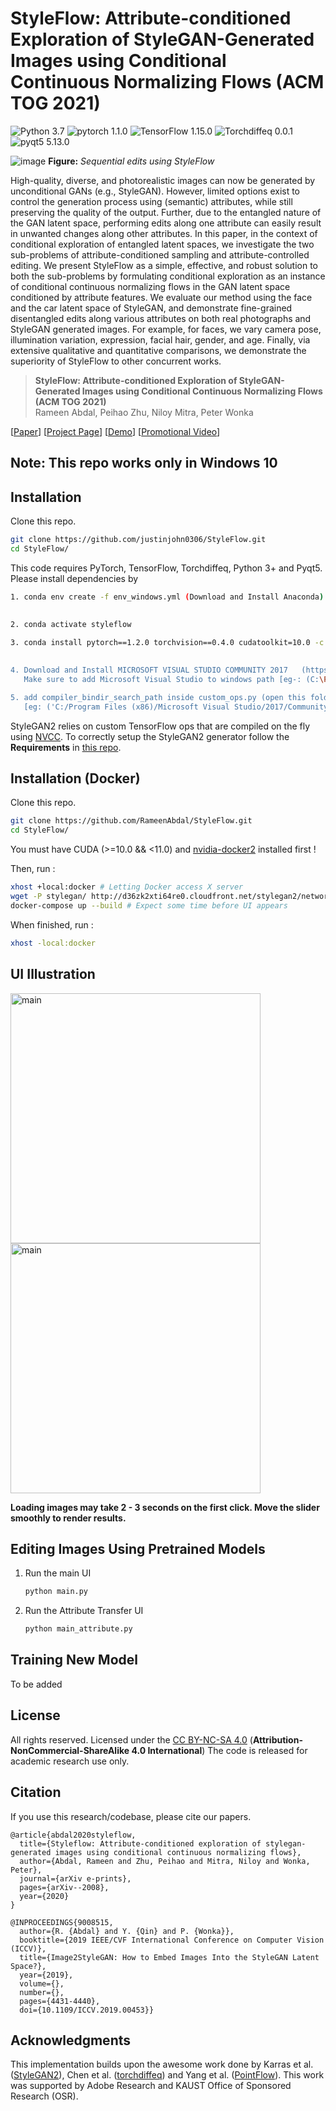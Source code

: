 # StyleFlow: Attribute-conditioned Exploration of StyleGAN-Generated Images using Conditional Continuous Normalizing Flows (ACM TOG 2021)

![Python 3.7](https://img.shields.io/badge/Python-3.7-green.svg?style=plastic)
![pytorch 1.1.0](https://img.shields.io/badge/Pytorch-1.1.0-green.svg?style=plastic)
![TensorFlow 1.15.0](https://img.shields.io/badge/TensorFlow-1.15.0-green.svg?style=plastic)
![Torchdiffeq 0.0.1](https://img.shields.io/badge/Torchdiffeq-0.0.1-green.svg?style=plastic)
![pyqt5 5.13.0](https://img.shields.io/badge/pyqt5-5.13.0-green.svg?style=plastic)

![image](./docs/assets/teaser.png)
**Figure:** *Sequential edits using StyleFlow*

High-quality, diverse, and photorealistic images can now be generated by unconditional GANs (e.g., StyleGAN). However, limited options exist to control the generation process using (semantic) attributes, while still preserving the quality of the output. Further, due to the entangled nature of the GAN latent space, performing edits along one attribute can easily result in unwanted changes along other attributes. In this paper, in the context of conditional exploration of entangled latent spaces, we investigate the two sub-problems of attribute-conditioned sampling and attribute-controlled editing. We present StyleFlow as a simple, effective, and robust solution to both the sub-problems by formulating conditional exploration as an instance of conditional continuous normalizing flows in the GAN latent space conditioned by attribute features. We evaluate our method using the face and the car latent space of StyleGAN, and demonstrate fine-grained disentangled edits along various attributes on both real photographs and StyleGAN generated images. For example, for faces, we vary camera pose, illumination variation, expression, facial hair, gender, and age. Finally, via extensive qualitative and quantitative comparisons, we demonstrate the superiority of StyleFlow to other concurrent works.

> **StyleFlow: Attribute-conditioned Exploration of StyleGAN-Generated Images using Conditional Continuous Normalizing Flows (ACM TOG 2021)** <br>
>  Rameen Abdal, Peihao Zhu, Niloy Mitra, Peter Wonka <br>



[[Paper](https://arxiv.org/pdf/2008.02401.pdf)]
[[Project Page](https://rameenabdal.github.io/StyleFlow/)]
[[Demo](https://youtu.be/LRAUJUn3EqQ)]
[[Promotional Video](https://youtu.be/Lt4Z5oOAeEY)]


## Note: This repo works only in Windows 10 



## Installation

Clone this repo.
```bash
git clone https://github.com/justinjohn0306/StyleFlow.git
cd StyleFlow/
```

This code requires PyTorch, TensorFlow, Torchdiffeq, Python 3+ and Pyqt5. Please install dependencies by
```bash
1. conda env create -f env_windows.yml (Download and Install Anaconda): [Download Anaconda 64-Bit Graphical Installer]
                                                                       (https://www.anaconda.com/products/individual)

2. conda activate styleflow

3. conda install pytorch==1.2.0 torchvision==0.4.0 cudatoolkit=10.0 -c pytorch <<--- Important 
                                                                                     [Also available here:(https://pytorch.org/get-started/previous-versions/)]
										     
4. Download and Install MICROSOFT VISUAL STUDIO COMMUNITY 2017   (https://visualstudio.microsoft.com/vs/older-downloads/)
   Make sure to add Microsoft Visual Studio to windows path [eg-: (C:\Program Files (x86)\Microsoft Visual Studio\2017\Community\VC\Auxiliary\Build\vcvars64.bat)]

5. add compiler_bindir_search_path inside custom_ops.py (open this folder inside StyleFlow-Windows-10 folder  ==>> dnnlib\tflib) 
   [eg: ('C:/Program Files (x86)/Microsoft Visual Studio/2017/Community/VC/Tools/MSVC/14.10.25017/bin/HostX64/x64',)]
```

StyleGAN2 relies on custom TensorFlow ops that are compiled on the fly using [NVCC](https://docs.nvidia.com/cuda/cuda-compiler-driver-nvcc/index.html). To correctly setup the StyleGAN2 generator follow the **Requirements** in [this repo](https://github.com/NVlabs/stylegan2).

## Installation (Docker)

Clone this repo.

```bash
git clone https://github.com/RameenAbdal/StyleFlow.git
cd StyleFlow/
```

You must have CUDA (>=10.0 && <11.0) and [nvidia-docker2](https://github.com/NVIDIA/nvidia-docker) installed first !

Then, run :

```bash
xhost +local:docker # Letting Docker access X server
wget -P stylegan/ http://d36zk2xti64re0.cloudfront.net/stylegan2/networks/stylegan2-ffhq-config-f.pkl
docker-compose up --build # Expect some time before UI appears
```

When finished, run :

```bash
xhost -local:docker
```

## UI Illustration

<img src="./docs/assets/main.gif" alt="main"  width=400> <img src="./docs/assets/attribute.gif" alt="main"  width=400>


**Loading images may take 2 - 3 seconds on the first click. Move the slider smoothly to render results.**




## Editing Images Using Pretrained Models


1.  Run the main UI

    ``` bash
	python main.py
    ```

2. Run the Attribute Transfer UI
	```bash
   python main_attribute.py 
    ```


## Training New Model

To be added



## License

All rights reserved. Licensed under the [CC BY-NC-SA 4.0](https://creativecommons.org/licenses/by-nc-sa/4.0/legalcode) (**Attribution-NonCommercial-ShareAlike 4.0 International**) The code is released for academic research use only.

## Citation
If you use this research/codebase, please cite our papers.
```
@article{abdal2020styleflow,
  title={Styleflow: Attribute-conditioned exploration of stylegan-generated images using conditional continuous normalizing flows},
  author={Abdal, Rameen and Zhu, Peihao and Mitra, Niloy and Wonka, Peter},
  journal={arXiv e-prints},
  pages={arXiv--2008},
  year={2020}
}
```
```
@INPROCEEDINGS{9008515,
  author={R. {Abdal} and Y. {Qin} and P. {Wonka}},
  booktitle={2019 IEEE/CVF International Conference on Computer Vision (ICCV)}, 
  title={Image2StyleGAN: How to Embed Images Into the StyleGAN Latent Space?}, 
  year={2019},
  volume={},
  number={},
  pages={4431-4440},
  doi={10.1109/ICCV.2019.00453}}
```
## Acknowledgments
This implementation builds upon the awesome work done by Karras et al. ([StyleGAN2](https://github.com/NVlabs/stylegan2)), Chen et al. ([torchdiffeq](https://github.com/rtqichen/torchdiffeq)) and Yang et al. ([PointFlow](https://arxiv.org/abs/1906.12320)). This work was supported by Adobe Research and KAUST Office of Sponsored Research (OSR).
